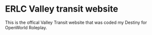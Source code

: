 # ERLC Valley transit website

This is the offical Valley Transit website that was coded my Destiny for OpenWorld Roleplay. 
